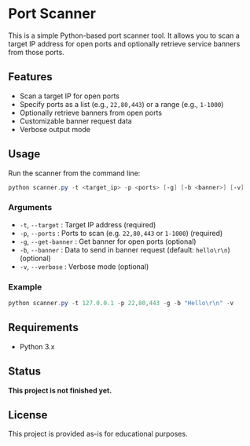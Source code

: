 # Port Scanner

This is a simple Python-based port scanner tool. It allows you to scan a target IP address for open ports and optionally retrieve service banners from those ports.

## Features

- Scan a target IP for open ports
- Specify ports as a list (e.g., `22,80,443`) or a range (e.g., `1-1000`)
- Optionally retrieve banners from open ports
- Customizable banner request data
- Verbose output mode

## Usage

Run the scanner from the command line:

```powershell
python scanner.py -t <target_ip> -p <ports> [-g] [-b <banner>] [-v]
```

### Arguments

- `-t`, `--target` : Target IP address (required)
- `-p`, `--ports` : Ports to scan (e.g. `22,80,443` or `1-1000`) (required)
- `-g`, `--get-banner` : Get banner for open ports (optional)
- `-b`, `--banner` : Data to send in banner request (default: `hello\r\n`) (optional)
- `-v`, `--verbose` : Verbose mode (optional)

### Example

```powershell
python scanner.py -t 127.0.0.1 -p 22,80,443 -g -b "Hello\r\n" -v
```

## Requirements

- Python 3.x

## Status

**This project is not finished yet.**

## License

This project is provided as-is for educational purposes.
